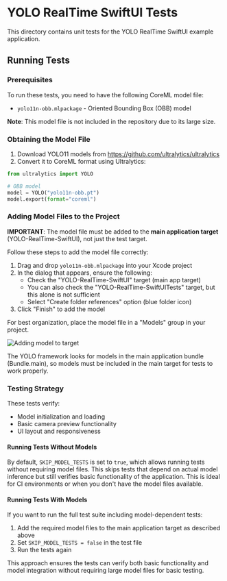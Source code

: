 # YOLO RealTime SwiftUI Tests

This directory contains unit tests for the YOLO RealTime SwiftUI example application.

## Running Tests

### Prerequisites

To run these tests, you need to have the following CoreML model file:

- `yolo11n-obb.mlpackage` - Oriented Bounding Box (OBB) model

**Note**: This model file is not included in the repository due to its large size.

### Obtaining the Model File

1. Download YOLO11 models from https://github.com/ultralytics/ultralytics
2. Convert it to CoreML format using Ultralytics:

```python
from ultralytics import YOLO

# OBB model
model = YOLO("yolo11n-obb.pt")
model.export(format="coreml")
```

### Adding Model Files to the Project

**IMPORTANT**: The model file must be added to the **main application target** (YOLO-RealTime-SwiftUI), not just the test target.

Follow these steps to add the model file correctly:

1. Drag and drop `yolo11n-obb.mlpackage` into your Xcode project
2. In the dialog that appears, ensure the following:
   - Check the "YOLO-RealTime-SwiftUI" target (main app target)
   - You can also check the "YOLO-RealTime-SwiftUITests" target, but this alone is not sufficient
   - Select "Create folder references" option (blue folder icon)
3. Click "Finish" to add the model

For best organization, place the model file in a "Models" group in your project.

![Adding model to target](https://docs-assets.developer.apple.com/published/abd9789384/ff4127a0-80a6-4716-b1cd-fc1facce5d8e.png)

The YOLO framework looks for models in the main application bundle (Bundle.main), so models must be included in the main target for tests to work properly.

### Testing Strategy

These tests verify:

- Model initialization and loading
- Basic camera preview functionality
- UI layout and responsiveness

#### Running Tests Without Models

By default, `SKIP_MODEL_TESTS` is set to `true`, which allows running tests without requiring model files. This skips tests that depend on actual model inference but still verifies basic functionality of the application. This is ideal for CI environments or when you don't have the model files available.

#### Running Tests With Models

If you want to run the full test suite including model-dependent tests:

1. Add the required model files to the main application target as described above
2. Set `SKIP_MODEL_TESTS = false` in the test file
3. Run the tests again

This approach ensures the tests can verify both basic functionality and model integration without requiring large model files for basic testing.
